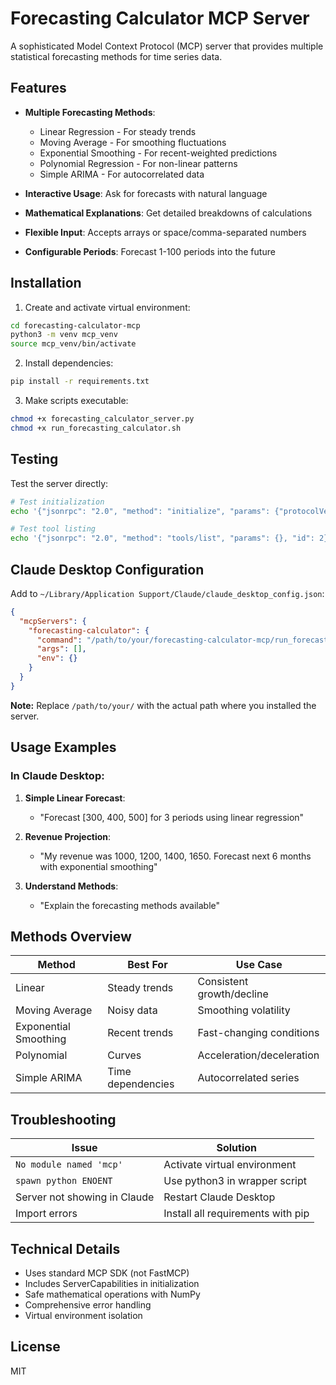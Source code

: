 # Forecasting Calculator MCP Server

A sophisticated Model Context Protocol (MCP) server that provides multiple statistical forecasting methods for time series data.

## Features

- **Multiple Forecasting Methods**:
  - Linear Regression - For steady trends
  - Moving Average - For smoothing fluctuations
  - Exponential Smoothing - For recent-weighted predictions
  - Polynomial Regression - For non-linear patterns
  - Simple ARIMA - For autocorrelated data

- **Interactive Usage**: Ask for forecasts with natural language
- **Mathematical Explanations**: Get detailed breakdowns of calculations
- **Flexible Input**: Accepts arrays or space/comma-separated numbers
- **Configurable Periods**: Forecast 1-100 periods into the future

## Installation

1. Create and activate virtual environment:
```bash
cd forecasting-calculator-mcp
python3 -m venv mcp_venv
source mcp_venv/bin/activate
```

2. Install dependencies:
```bash
pip install -r requirements.txt
```

3. Make scripts executable:
```bash
chmod +x forecasting_calculator_server.py
chmod +x run_forecasting_calculator.sh
```

## Testing

Test the server directly:
```bash
# Test initialization
echo '{"jsonrpc": "2.0", "method": "initialize", "params": {"protocolVersion": "2025-06-18", "capabilities": {}, "clientInfo": {"name": "test", "version": "1.0"}}, "id": 1}' | python forecasting_calculator_server.py

# Test tool listing
echo '{"jsonrpc": "2.0", "method": "tools/list", "params": {}, "id": 2}' | python forecasting_calculator_server.py
```

## Claude Desktop Configuration

Add to `~/Library/Application Support/Claude/claude_desktop_config.json`:

```json
{
  "mcpServers": {
    "forecasting-calculator": {
      "command": "/path/to/your/forecasting-calculator-mcp/run_forecasting_calculator.sh",
      "args": [],
      "env": {}
    }
  }
}
```

**Note:** Replace `/path/to/your/` with the actual path where you installed the server.

## Usage Examples

### In Claude Desktop:

1. **Simple Linear Forecast**:
   - "Forecast [300, 400, 500] for 3 periods using linear regression"

2. **Revenue Projection**:
   - "My revenue was 1000, 1200, 1400, 1650. Forecast next 6 months with exponential smoothing"

3. **Understand Methods**:
   - "Explain the forecasting methods available"

## Methods Overview

| Method | Best For | Use Case |
|--------|----------|----------|
| Linear | Steady trends | Consistent growth/decline |
| Moving Average | Noisy data | Smoothing volatility |
| Exponential Smoothing | Recent trends | Fast-changing conditions |
| Polynomial | Curves | Acceleration/deceleration |
| Simple ARIMA | Time dependencies | Autocorrelated series |

## Troubleshooting

| Issue | Solution |
|-------|----------|
| `No module named 'mcp'` | Activate virtual environment |
| `spawn python ENOENT` | Use python3 in wrapper script |
| Server not showing in Claude | Restart Claude Desktop |
| Import errors | Install all requirements with pip |

## Technical Details

- Uses standard MCP SDK (not FastMCP)
- Includes ServerCapabilities in initialization
- Safe mathematical operations with NumPy
- Comprehensive error handling
- Virtual environment isolation

## License

MIT